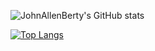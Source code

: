 ![JohnAllenBerty's GitHub stats](https://github-readme-stats.vercel.app/api?username=JohnAllenBerty&show_icons=true&theme=chartreuse-dark&count_private=true&show_icons=true)<br>

[![Top Langs](https://github-readme-stats.vercel.app/api/top-langs/?username=JohnAllenBerty&layout=compact)](https://github.com/JohnAllenBerty/github-readme-stats&theme=chartreuse-dark)<br>

